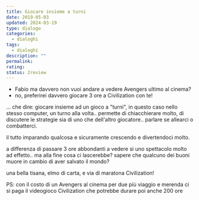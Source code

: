 ```yaml
---
title: Giocare insieme a turni
date: 2019-05-03
updated: 2024-03-19
type: dialogo
categories:
  - dialoghi
tags:
  - dialoghi
description: ""
permalink: 
rating: 
status: 2review
---
```


- Fabio ma davvero non vuoi andare a vedere Avengers ultimo al cinema?
- no, preferirei davvero giocare 3 ore a Civilization con te!

... che dire: giocare insieme ad un gioco a "turni", in questo caso nello stesso computer, un turno alla volta.. permette di chiacchierare molto, di discutere le strategie sia di uno che dell'altro giocatore.. parlare se allearci o combatterci.

il tutto imparando qualcosa e sicuramente crescendo e divertendoci molto.

a differenza di passare 3 ore abbondanti a vedere si uno spettacolo molto ad effetto.. ma alla fine cosa ci lascerebbe? sapere che qualcuno dei buoni muore in cambio di aver salvato il mondo?

una bella tisana, elmo di carta, e via di maratona Civilization!

PS: con il costo di un Avengers al cinema per due più viaggio e merenda ci si paga il videogioco Civilization che potrebbe durare poi anche 200 ore
